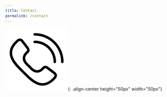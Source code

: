 ```yaml
---
title: Contact
permalink: /contact
---
```


![Contact Us](assets/images/contact.svg){: .align-center height="50px" width="50px"}

